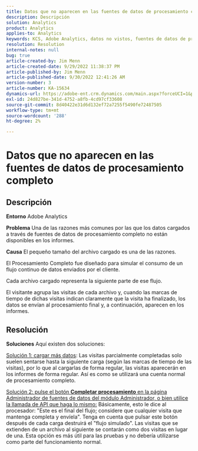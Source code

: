 ```yaml
---
title: Datos que no aparecen en las fuentes de datos de procesamiento completo
description: Descripción
solution: Analytics
product: Analytics
applies-to: Analytics
keywords: KCS, Adobe Analytics, datos no vistos, fuentes de datos de procesamiento completo, prácticas recomendadas
resolution: Resolution
internal-notes: null
bug: true
article-created-by: Jim Menn
article-created-date: 9/29/2022 11:38:37 PM
article-published-by: Jim Menn
article-published-date: 9/30/2022 12:41:26 AM
version-number: 3
article-number: KA-15634
dynamics-url: https://adobe-ent.crm.dynamics.com/main.aspx?forceUCI=1&pagetype=entityrecord&etn=knowledgearticle&id=16d995d4-4f40-ed11-9db1-0022480866ad
exl-id: 24d827be-341d-4752-a8fb-4cd97cf33608
source-git-commit: 8d40422e31d6d132ef72a7255f5490fe72487505
workflow-type: tm+mt
source-wordcount: '288'
ht-degree: 2%

---
```


# Datos que no aparecen en las fuentes de datos de procesamiento completo

## Descripción


<b>Entorno</b>
Adobe Analytics

<b>Problema</b>
Una de las razones más comunes por las que los datos cargados a través de fuentes de datos de procesamiento completo no están disponibles en los informes.

<b>Causa</b>
El pequeño tamaño del archivo cargado es una de las razones.

El Procesamiento Completo fue diseñado para simular el consumo de un flujo continuo de datos enviados por el cliente.

Cada archivo cargado representa la siguiente parte de ese flujo.

El visitante agrupa las visitas de cada archivo y, cuando las marcas de tiempo de dichas visitas indican claramente que la visita ha finalizado, los datos se envían al procesamiento final y, a continuación, aparecen en los informes.


## Resolución


<b>Soluciones</b>
Aquí existen dos soluciones:

<u>Solución 1: cargar más datos</u>: Las visitas parcialmente completadas solo suelen sentarse hasta la siguiente carga (según las marcas de tiempo de las visitas), por lo que al cargarlas de forma regular, las visitas aparecerán en los informes de forma regular.
Así es como se utilizará una cuenta normal de procesamiento completo.

<u>Solución 2: pulse el botón <b>Completar procesamiento</b> en la página Administrador de fuentes de datos del módulo Administrador, o bien utilice la llamada de API que haga lo mismo:</u>
Básicamente, esto le dice al procesador: &quot;Este es el final del flujo; considere que cualquier visita que mantenga completa y envíela&quot;.
Tenga en cuenta que pulsar este botón después de cada carga destruirá el &quot;flujo simulado&quot;.
Las visitas que se extienden de un archivo al siguiente se contarán como dos visitas en lugar de una.
Esta opción es más útil para las pruebas y no debería utilizarse como parte del funcionamiento normal.
